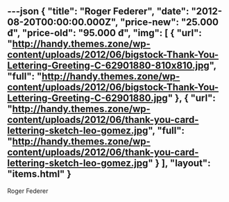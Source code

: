 ---json
{
  "title": "Roger Federer",
  "date": "2012-08-20T00:00:00.000Z",
  "price-new": "25.000 đ",
  "price-old": "95.000 đ",
  "img": [
    {
      "url": "http://handy.themes.zone/wp-content/uploads/2012/06/bigstock-Thank-You-Lettering-Greeting-C-62901880-810x810.jpg",
      "full": "http://handy.themes.zone/wp-content/uploads/2012/06/bigstock-Thank-You-Lettering-Greeting-C-62901880.jpg"
    },
    {
      "url": "http://handy.themes.zone/wp-content/uploads/2012/06/thank-you-card-lettering-sketch-leo-gomez.jpg",
      "full": "http://handy.themes.zone/wp-content/uploads/2012/06/thank-you-card-lettering-sketch-leo-gomez.jpg"
    }
  ],
  "layout": "items.html"
}
---
Roger Federer

